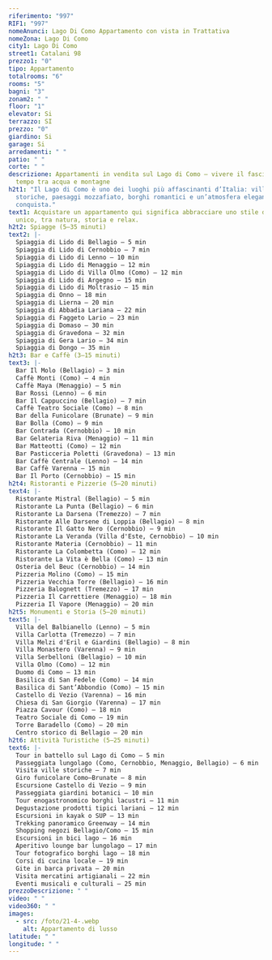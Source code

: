 ```yaml
---
riferimento: "997"
RIF1: "997"
nomeAnunci: Lago Di Como Appartamento con vista in Trattativa
nomeZona: Lago Di Como
city1: Lago Di Como
street1: Catalani 98
prezzo1: "0"
tipo: Appartamento
totalrooms: "6"
rooms: "5"
bagni: "3"
zonam2: " "
floor: "1"
elevator: Si
terrazzo: SI
prezzo: "0"
giardino: Si
garage: Si
arredamenti: " "
patio: " "
corte: " "
descrizione: Appartamenti in vendita sul Lago di Como – vivere il fascino senza
  tempo tra acqua e montagne
h2t1: "Il Lago di Como è uno dei luoghi più affascinanti d’Italia: ville
  storiche, paesaggi mozzafiato, borghi romantici e un’atmosfera elegante che
  conquista."
text1: Acquistare un appartamento qui significa abbracciare uno stile di vita
  unico, tra natura, storia e relax.
h2t2: Spiagge (5–35 minuti)
text2: |-
  Spiaggia di Lido di Bellagio – 5 min
  Spiaggia di Lido di Cernobbio – 7 min
  Spiaggia di Lido di Lenno – 10 min
  Spiaggia di Lido di Menaggio – 12 min
  Spiaggia di Lido di Villa Olmo (Como) – 12 min
  Spiaggia di Lido di Argegno – 15 min
  Spiaggia di Lido di Moltrasio – 15 min
  Spiaggia di Onno – 18 min
  Spiaggia di Lierna – 20 min
  Spiaggia di Abbadia Lariana – 22 min
  Spiaggia di Faggeto Lario – 23 min
  Spiaggia di Domaso – 30 min
  Spiaggia di Gravedona – 32 min
  Spiaggia di Gera Lario – 34 min
  Spiaggia di Dongo – 35 min
h2t3: Bar e Caffè (3–15 minuti)
text3: |-
  Bar Il Molo (Bellagio) – 3 min
  Caffè Monti (Como) – 4 min
  Caffè Maya (Menaggio) – 5 min
  Bar Rossi (Lenno) – 6 min
  Bar Il Cappuccino (Bellagio) – 7 min
  Caffè Teatro Sociale (Como) – 8 min
  Bar della Funicolare (Brunate) – 9 min
  Bar Bolla (Como) – 9 min
  Bar Contrada (Cernobbio) – 10 min
  Bar Gelateria Riva (Menaggio) – 11 min
  Bar Matteotti (Como) – 12 min
  Bar Pasticceria Poletti (Gravedona) – 13 min
  Bar Caffè Centrale (Lenno) – 14 min
  Bar Caffè Varenna – 15 min
  Bar Il Porto (Cernobbio) – 15 min
h2t4: Ristoranti e Pizzerie (5–20 minuti)
text4: |-
  Ristorante Mistral (Bellagio) – 5 min
  Ristorante La Punta (Bellagio) – 6 min
  Ristorante La Darsena (Tremezzo) – 7 min
  Ristorante Alle Darsene di Loppia (Bellagio) – 8 min
  Ristorante Il Gatto Nero (Cernobbio) – 9 min
  Ristorante La Veranda (Villa d'Este, Cernobbio) – 10 min
  Ristorante Materia (Cernobbio) – 11 min
  Ristorante La Colombetta (Como) – 12 min
  Ristorante La Vita è Bella (Como) – 13 min
  Osteria del Beuc (Cernobbio) – 14 min
  Pizzeria Molino (Como) – 15 min
  Pizzeria Vecchia Torre (Bellagio) – 16 min
  Pizzeria Balognett (Tremezzo) – 17 min
  Pizzeria Il Carrettiere (Menaggio) – 18 min
  Pizzeria Il Vapore (Menaggio) – 20 min
h2t5: Monumenti e Storia (5–20 minuti)
text5: |-
  Villa del Balbianello (Lenno) – 5 min
  Villa Carlotta (Tremezzo) – 7 min
  Villa Melzi d'Eril e Giardini (Bellagio) – 8 min
  Villa Monastero (Varenna) – 9 min
  Villa Serbelloni (Bellagio) – 10 min
  Villa Olmo (Como) – 12 min
  Duomo di Como – 13 min
  Basilica di San Fedele (Como) – 14 min
  Basilica di Sant’Abbondio (Como) – 15 min
  Castello di Vezio (Varenna) – 16 min
  Chiesa di San Giorgio (Varenna) – 17 min
  Piazza Cavour (Como) – 18 min
  Teatro Sociale di Como – 19 min
  Torre Baradello (Como) – 20 min
  Centro storico di Bellagio – 20 min
h2t6: Attività Turistiche (5–25 minuti)
text6: |-
  Tour in battello sul Lago di Como – 5 min
  Passeggiata lungolago (Como, Cernobbio, Menaggio, Bellagio) – 6 min
  Visita ville storiche – 7 min
  Giro funicolare Como–Brunate – 8 min
  Escursione Castello di Vezio – 9 min
  Passeggiata giardini botanici – 10 min
  Tour enogastronomico borghi lacustri – 11 min
  Degustazione prodotti tipici lariani – 12 min
  Escursioni in kayak o SUP – 13 min
  Trekking panoramico Greenway – 14 min
  Shopping negozi Bellagio/Como – 15 min
  Escursioni in bici lago – 16 min
  Aperitivo lounge bar lungolago – 17 min
  Tour fotografico borghi lago – 18 min
  Corsi di cucina locale – 19 min
  Gite in barca privata – 20 min
  Visita mercatini artigianali – 22 min
  Eventi musicali e culturali – 25 min
prezzoDescrizione: " "
video: " "
video360: " "
images:
  - src: /foto/21-4-.webp
    alt: Appartamento di lusso
latitude: " "
longitude: " "
---
```

